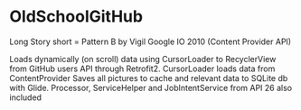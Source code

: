 # OldSchoolGitHub

Long Story short = 
Pattern B by Vigil Google IO 2010 (Content Provider API)

Loads dynamically (on scroll) data using CursorLoader to RecyclerView from GitHub users API through Retrofit2.
CursorLoader loads data from ContentProvider
Saves all pictures to cache and relevant data to SQLite db with Glide.
Processor, ServiceHelper and JobIntentService from API 26 also included
